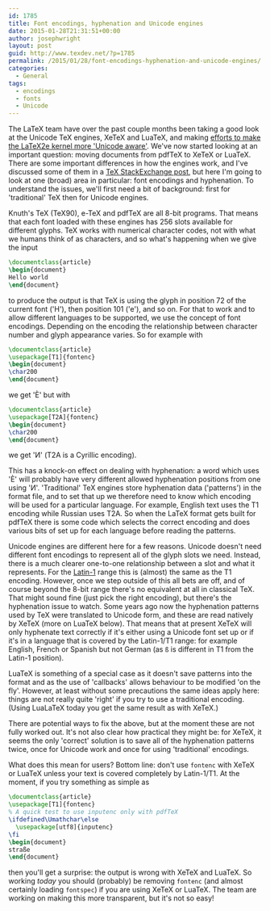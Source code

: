 ```yaml
---
id: 1785
title: Font encodings, hyphenation and Unicode engines
date: 2015-01-28T21:31:51+00:00
author: josephwright
layout: post
guid: http://www.texdev.net/?p=1785
permalink: /2015/01/28/font-encodings-hyphenation-and-unicode-engines/
categories:
  - General
tags:
  - encodings
  - fonts
  - Unicode
---
```

The LaTeX team have over the past couple months been taking a good look at the Unicode TeX engines, XeTeX and LuaTeX, and making [efforts to make the LaTeX2e kernel more 'Unicode aware'](http://www.texdev.net/2015/01/17/latex2e-and-unicode-engines-the-detail/). We've now started looking at an important question: moving documents from pdfTeX to XeTeX or LuaTeX. There are some important differences in how the engines work, and I've discussed some of them in a [TeX StackExchange post](http://tex.stackexchange.com/a/222300/73), but here I'm going to look at one (broad) area in particular: font encodings and hyphenation. To understand the issues, we'll first need a bit of background: first for 'traditional' TeX then for Unicode engines.

Knuth's TeX (TeX90), e-TeX and pdfTeX are all 8-bit programs. That means that each font loaded with these engines has 256 slots available for different glyphs. TeX works with numerical character codes, not with what we humans think of as characters, and so what's happening when we give the input

```latex
\documentclass{article}
\begin{document}
Hello world
\end{document}
```

to produce the output is that TeX is using the glyph in position 72 of the current font ('H'), then position 101 ('e'), and so on. For that to work and to allow different languages to be supported, we use the concept of font encodings. Depending on the encoding the relationship between character number and glyph appearance varies. So for example with

```latex
\documentclass{article}
\usepackage[T1]{fontenc}
\begin{document}
\char200
\end{document}
```

we get 'È' but with

```latex
\documentclass{article}
\usepackage[T2A]{fontenc}
\begin{document}
\char200
\end{document}
```

we get 'И' (T2A is a Cyrillic encoding).

This has a knock-on effect on dealing with hyphenation: a word which uses 'È' will probably have very different allowed hyphenation positions from one using 'И'. 'Traditional' TeX engines store hyphenation data ('patterns') in the format file, and to set that up we therefore need to know which encoding will be used for a particular language. For example, English text uses the T1 encoding while Russian uses T2A. So when the LaTeX format gets built for pdfTeX there is some code which selects the correct encoding and does various bits of set up for each language before reading the patterns.

Unicode engines are different here for a few reasons. Unicode doesn't need different font encodings to represent all of the glyph slots we need. Instead, there is a much clearer one-to-one relationship between a slot and what it represents. For the [Latin-1](http://en.wikipedia.org/wiki/ISO/IEC_8859-1) range this is (almost) the same as the T1 encoding. However, once we step outside of this all bets are off, and of course beyond the 8-bit range there's no equivalent at all in classical TeX. That might sound fine (just pick the right encoding), but there's the hyphenation issue to watch. Some years ago now the hyphenation patterns used by TeX were translated to Unicode form, and these are read natively by XeTeX (more on LuaTeX below). That means that at present XeTeX will only hyphenate text correctly if it's either using a Unicode font set up or if it's in a language that is covered by the Latin-1/T1 range: for example English, French or Spanish but not German (as `ß` is different in T1 from the Latin-1 position).

LuaTeX is something of a special case as it doesn't save patterns into the format and as the use of 'callbacks' allows behaviour to be modified 'on the fly'. However, at least without some precautions the same ideas apply here: things are not really quite 'right' if you try to use a traditional encoding. (Using LuaLaTeX today you get the same result as with XeTeX.)

There are potential ways to fix the above, but at the moment these are not fully worked out. It's not also clear how practical they might be: for XeTeX, it seems the only 'correct' solution is to save all of the hyphenation patterns twice, once for Unicode work and once for using 'traditional' encodings.

What does this mean for users? Bottom line: don't use `fontenc` with XeTeX or LuaTeX unless your text is covered completely by Latin-1/T1. At the moment, if you try something as simple as

```latex
\documentclass{article}
\usepackage[T1]{fontenc}
% A quick test to use inputenc only with pdfTeX
\ifdefined\Umathchar\else
  \usepackage[utf8]{inputenc}
\fi
\begin{document}
straße
\end{document}
```

then you'll get a surprise: the output is wrong with XeTeX and LuaTeX. So working _today_ you should (probably) be removing `fontenc` (and almost certainly loading `fontspec`) if you are using XeTeX or LuaTeX. The team are working on making this more transparent, but it's not so easy!
